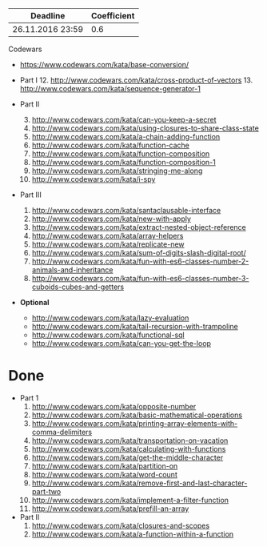 Deadline         |  Coefficient
-----------------|----------------
26.11.2016 23:59  | 0.6

Codewars 
  - https://www.codewars.com/kata/base-conversion/

  - Part I 
     12. http://www.codewars.com/kata/cross-product-of-vectors
     13. http://www.codewars.com/kata/sequence-generator-1
  - Part II 
    
     3. http://www.codewars.com/kata/can-you-keep-a-secret
     4. http://www.codewars.com/kata/using-closures-to-share-class-state
     5. http://www.codewars.com/kata/a-chain-adding-function
     6. http://www.codewars.com/kata/function-cache
     7. http://www.codewars.com/kata/function-composition
     8. http://www.codewars.com/kata/function-composition-1
     9. http://www.codewars.com/kata/stringing-me-along
     10. http://www.codewars.com/kata/i-spy
  - Part III 
     1. http://www.codewars.com/kata/santaclausable-interface
     2. http://www.codewars.com/kata/new-with-apply
     3. http://www.codewars.com/kata/extract-nested-object-reference
     4. http://www.codewars.com/kata/array-helpers
     5. http://www.codewars.com/kata/replicate-new
     6. http://www.codewars.com/kata/sum-of-digits-slash-digital-root/
     7. http://www.codewars.com/kata/fun-with-es6-classes-number-2-animals-and-inheritance
     8. http://www.codewars.com/kata/fun-with-es6-classes-number-3-cuboids-cubes-and-getters
  - __Optional__
     - http://www.codewars.com/kata/lazy-evaluation
     - http://www.codewars.com/kata/tail-recursion-with-trampoline
     - http://www.codewars.com/kata/functional-sql
     - http://www.codewars.com/kata/can-you-get-the-loop
     
 # Done
  - Part 1
    1. http://www.codewars.com/kata/opposite-number
    2. http://www.codewars.com/kata/basic-mathematical-operations
    3. http://www.codewars.com/kata/printing-array-elements-with-comma-delimiters
    4. http://www.codewars.com/kata/transportation-on-vacation
    5. http://www.codewars.com/kata/calculating-with-functions
    6. http://www.codewars.com/kata/get-the-middle-character
    7. http://www.codewars.com/kata/partition-on
    8. http://www.codewars.com/kata/word-count
    9. http://www.codewars.com/kata/remove-first-and-last-character-part-two
    10. http://www.codewars.com/kata/implement-a-filter-function
    11. http://www.codewars.com/kata/prefill-an-array
  - Part II 
     1. http://www.codewars.com/kata/closures-and-scopes
     2. http://www.codewars.com/kata/a-function-within-a-function
